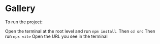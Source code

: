 # Gallery
To run the project:

 Open the terminal at the root level and run `npm install`.
 Then `cd src`
 Then run `npx vite`
 Open the URL you see in the terminal 
